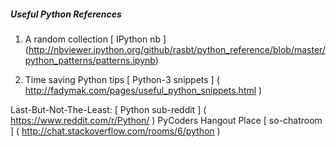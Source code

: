##### Useful Python References
1) A random collection [ IPython nb ] (http://nbviewer.ipython.org/github/rasbt/python_reference/blob/master/python_patterns/patterns.ipynb)

2) Time saving Python tips [ Python-3 snippets ] ( http://fadymak.com/pages/useful_python_snippets.html )

Last-But-Not-The-Least: [ Python sub-reddit ] ( https://www.reddit.com/r/Python/ )
PyCoders Hangout Place [ so-chatroom ] ( http://chat.stackoverflow.com/rooms/6/python )
